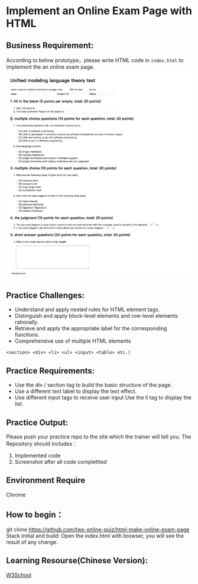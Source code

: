 # Implement an Online Exam Page with HTML

## Business Requirement:
According to below prototype，please write HTML code in `index.html` to implement the an online exam page. 
![](./mockup-en.png)


## Practice Challenges:


* Understand and apply nested rules for HTML element tags.
* Distinguish and apply block-level elements and row-level elements rationally.
* Retrieve and apply the appropriate label for the corresponding functions.
* Comprehensive use of multiple HTML elements 
```
<section> <div> <li> <ul> <input> <table> etc.)
```


## Practice Requirements:

* Use the div / section tag to build the basic structure of the page.
* Use a different text label to display the text effect.
* Use different input tags to receive user input
Use the li tag to display the list.

## Practice Output:
Please push your practice repo to the site which the trainer will tell you.
The Repository should includes：
1. Implemented code
2. Screenshot after all code complettted

## Environment Require
Chrome

## How to begin：
git clone https://github.com/tws-online-quiz/html-make-online-exam-page
Stack Initial and build:
Open the index.html with browser, you will see the result of any change.

## Learning Resourse(Chinese Version):
[W3School](http://www.w3school.com.cn/)

